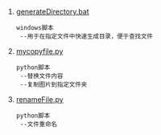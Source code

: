 1. [generateDirectory.bat](https://github.com/junglegodlion/script/blob/master/generateDirectory.bat)

   ```
   windows脚本
   	--用于在指定文件中快速生成目录，便于查找文件
   ```

2. [mycopyfile.py](https://github.com/junglegodlion/script/blob/master/mycopyfile.py)

   ```
   python脚本
   	--替换文件内容
   	--复制图片到指定文件夹
   ```

3. [renameFile.py](https://github.com/junglegodlion/script/blob/master/renameFile.py)

   ```
   python脚本
   	--文件重命名
   ```

   